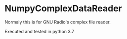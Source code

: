 # NumpyComplexDataReader

Normaly this is for GNU Radio's complex file reader.

Executed and tested in python 3.7
